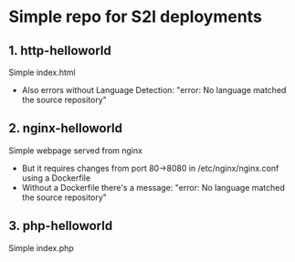 # Simple repo for S2I deployments

## 1. http-helloworld

Simple index.html

* Also errors without Language Detection: "error: No language matched the source repository"

## 2. nginx-helloworld

Simple webpage served from nginx

* But it requires changes from port 80->8080 in /etc/nginx/nginx.conf using a Dockerfile
* Without a Dockerfile there's a message: "error: No language matched the source repository"

## 3. php-helloworld

Simple index.php
